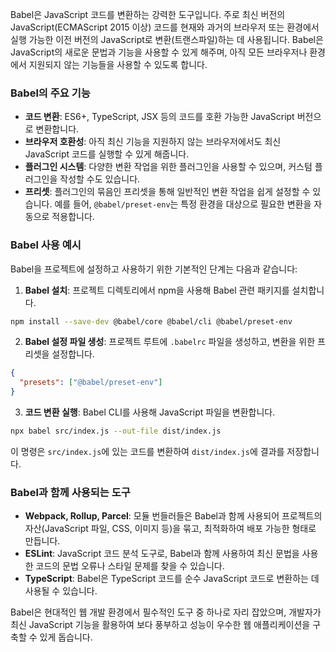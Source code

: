Babel은 JavaScript 코드를 변환하는 강력한 도구입니다. 주로 최신 버전의 JavaScript(ECMAScript 2015 이상) 코드를 현재와 과거의 브라우저 또는 환경에서 실행 가능한 이전 버전의 JavaScript로 변환(트랜스파일)하는 데 사용됩니다. Babel은 JavaScript의 새로운 문법과 기능을 사용할 수 있게 해주며, 아직 모든 브라우저나 환경에서 지원되지 않는 기능들을 사용할 수 있도록 합니다.

### Babel의 주요 기능

- **코드 변환**: ES6+, TypeScript, JSX 등의 코드를 호환 가능한 JavaScript 버전으로 변환합니다.
- **브라우저 호환성**: 아직 최신 기능을 지원하지 않는 브라우저에서도 최신 JavaScript 코드를 실행할 수 있게 해줍니다.
- **플러그인 시스템**: 다양한 변환 작업을 위한 플러그인을 사용할 수 있으며, 커스텀 플러그인을 작성할 수도 있습니다.
- **프리셋**: 플러그인의 묶음인 프리셋을 통해 일반적인 변환 작업을 쉽게 설정할 수 있습니다. 예를 들어, `@babel/preset-env`는 특정 환경을 대상으로 필요한 변환을 자동으로 적용합니다.

### Babel 사용 예시

Babel을 프로젝트에 설정하고 사용하기 위한 기본적인 단계는 다음과 같습니다:

1. **Babel 설치**: 프로젝트 디렉토리에서 npm을 사용해 Babel 관련 패키지를 설치합니다.

```bash
npm install --save-dev @babel/core @babel/cli @babel/preset-env
```

2. **Babel 설정 파일 생성**: 프로젝트 루트에 `.babelrc` 파일을 생성하고, 변환을 위한 프리셋을 설정합니다.

```json
{
  "presets": ["@babel/preset-env"]
}
```

3. **코드 변환 실행**: Babel CLI를 사용해 JavaScript 파일을 변환합니다.

```bash
npx babel src/index.js --out-file dist/index.js
```

이 명령은 `src/index.js`에 있는 코드를 변환하여 `dist/index.js`에 결과를 저장합니다.

### Babel과 함께 사용되는 도구

- **Webpack, Rollup, Parcel**: 모듈 번들러들은 Babel과 함께 사용되어 프로젝트의 자산(JavaScript 파일, CSS, 이미지 등)을 묶고, 최적화하여 배포 가능한 형태로 만듭니다.
- **ESLint**: JavaScript 코드 분석 도구로, Babel과 함께 사용하여 최신 문법을 사용한 코드의 문법 오류나 스타일 문제를 찾을 수 있습니다.
- **TypeScript**: Babel은 TypeScript 코드를 순수 JavaScript 코드로 변환하는 데 사용될 수 있습니다.

Babel은 현대적인 웹 개발 환경에서 필수적인 도구 중 하나로 자리 잡았으며, 개발자가 최신 JavaScript 기능을 활용하여 보다 풍부하고 성능이 우수한 웹 애플리케이션을 구축할 수 있게 돕습니다.